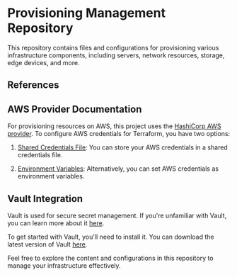 # Provisioning Management Repository

This repository contains files and configurations for provisioning various infrastructure components, including servers, network resources, storage, edge devices, and more.

## References
## AWS Provider Documentation

For provisioning resources on AWS, this project uses the [HashiCorp AWS provider](https://registry.terraform.io/providers/hashicorp/aws/latest/docs). To configure AWS credentials for Terraform, you have two options:

1. [Shared Credentials File](https://registry.terraform.io/providers/hashicorp/aws/latest/docs#shared-configuration-and-credentials-files): You can store your AWS credentials in a shared credentials file.

2. [Environment Variables](https://registry.terraform.io/providers/hashicorp/aws/latest/docs#environment-variables): Alternatively, you can set AWS credentials as environment variables.

## Vault Integration

Vault is used for secure secret management. If you're unfamiliar with Vault, you can learn more about it [here](https://developer.hashicorp.com/vault/docs/what-is-vault).

To get started with Vault, you'll need to install it. You can download the latest version of Vault [here](https://developer.hashicorp.com/vault/downloads).

Feel free to explore the content and configurations in this repository to manage your infrastructure effectively.
